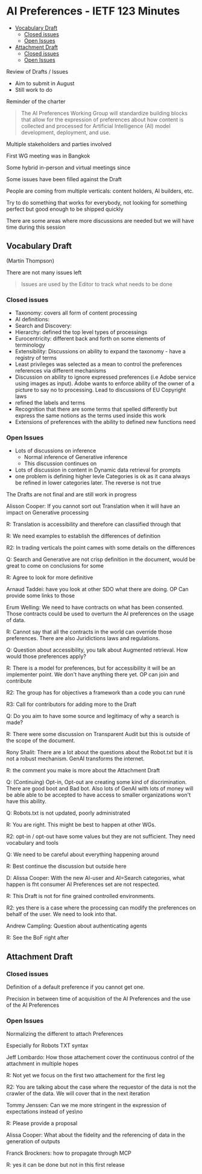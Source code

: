 # AI Preferences - IETF 123 Minutes

<!-- START doctoc generated TOC please keep comment here to allow auto update -->
<!-- DON'T EDIT THIS SECTION, INSTEAD RE-RUN doctoc TO UPDATE -->

- [Vocabulary Draft](#vocabulary-draft)
  - [Closed issues](#closed-issues)
  - [Open Issues](#open-issues)
- [Attachment Draft](#attachment-draft)
  - [Closed issues](#closed-issues-1)
  - [Open Issues](#open-issues-1)

<!-- END doctoc generated TOC please keep comment here to allow auto update -->

Review of Drafts / Issues
- Aim to submit in August
- Still work to do

Reminder of the charter 
> The AI Preferences Working Group will standardize building
blocks that allow for the expression of preferences about
how content is collected and processed for Artificial
Intelligence (AI) model development, deployment, and use.

Multiple stakeholders and parties involved

First WG meeting was in Bangkok

Some hybrid in-person and virtual meetings since

Some issues have been filled against the Draft

People are coming from multiple verticals: content holders, AI builders, etc.

Try to do something that works for everybody, not looking for something perfect but good enough to be shipped quickly

There are some areas where more discussions are needed but we will have time during this session

## Vocabulary Draft

(Martin Thompson)

There are not many issues left

> Issues are used by the Editor to track what needs to be done
 

### Closed issues
 
- Taxonomy: covers all form of content processing
- AI definitions: 
- Search and Discovery: 
- Hierarchy: defined the top level types of processings
- Eurocentricity: different back and forth on some elements of terminology
- Extensibility: Discussions on ability to expand the taxonomy - have a registry of terms
- Least privileges was selected as a mean to control the preferences references via different mechanisms
- Discussion on ability to ignore expressed preferences (i.e Adobe service using images as input). Adobe wants to enforce ability of the owner of a picture to say no to processing. Lead to discussions of EU Copyright laws
- refined the labels and terms
- Recognition that there are some terms that spelled differently but express the same notions as the terms used inside this work
- Extensions of preferences with the ability to defined new functions need

### Open Issues
 
- Lots of discussions on inference
    - Normal inference of Generative inference
    - This discussion continues on
- Lots of discussion in content in Dynamic data retrieval for prompts
- one problem is defining higher levle Categories is ok as it cana always be refined in lower categories later. The reverse is not true

The Drafts are not final and are still work in progress

Alisson Cooper: If you cannot sort out Translation when it will have an impact on Generative processing

R: Translation is accessibility and therefore can classified through that

R: We need examples to establish the differences of definition

R2: In trading verticals the point cames with  some details on the differences

Q: Search and Generative are not crisp definition in the document, would be great to come on conclusions for some 

R: Agree to look for more definitive 

Arnaud Taddei: have you look at other SDO what there are doing. OP Can provide some links to those

Erum Welling: We need to have contracts on what has been consented. Those contracts could be used to overturn the AI preferences on the usage of data.

R: Cannot say that all the contracts in the world can override those preferences. There are also Juridictions laws and regulations.

Q: Question about accessibility, you talk about Augmented retrieval. How would those preferences apply?

R: There is a model for preferences, but for accessibility it will be an implementer point. We don't have anything there yet. OP can join and contribute

R2: The group has for objectives a framework than a code you can runé

R3: Call for contributors for adding more to the Draft

Q: Do you aim to have some source and legitimacy of why a search is made?

R: There were some discussion on Transparent Audit but this is outside of the scope of the document.

Rony Shalit: There are a lot about the questions about the Robot.txt but it is not a robust mechanism. GenAI transforms the internet.

R: the comment you make is more about the Attachment Draft

Q: (Continuing) Opt-in, Opt-out are creating some kind of discrimination. There are good boot and Bad bot. Also lots of GenAI with lots of money will be able able to be accepted to have access to smaller organizations won't have this ability.

Q: Robots.txt is not updated, poorly administrated

R: You are right. This might be best to happen at other WGs. 

R2: opt-in / opt-out have some values but they are not sufficient. They need vocabulary and tools

Q: We need to be careful about everything happening around

R: Best continue the discussion but outside here

D: Alissa Cooper: With the new AI-user and AI=Search categories, what happen is fht consumer AI Preferences set are not respected. 

R: This Draft is not for fine grained controlled environments.

R2: yes there is a case where the processing can modify the preferences on behalf of the user. We need to look into that.

Andrew Campling: Question about authenticating agents

R: See the BoF right after

## Attachment Draft

### Closed issues 

Definition of a default preference if you cannot get one.

Precision in between time of acquisition of the AI Preferences and the use of the AI Preferences

### Open Issues

Normalizing the different to attach Preferences

Especially for Robots TXT syntax

Jeff Lombardo: How those attachement cover the continuous control of the attachment in multiple hopes

R: Not yet we focus on the first two attachement for the first leg

R2: You are talking about the case where the requestor of the data is not the crawler of the data. We will cover that in the next iteration

Tommy Jenssen: Can we me more stringent in the expression of expectations instead of yes\no

R: Please provide a proposal

Alissa Cooper: What about the fidelity and the referencing of data in the generation of outputs

Franck Brockners: how to propagate through MCP

R: yes it can be done but not in this first release

